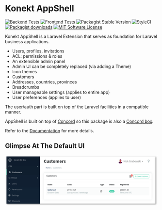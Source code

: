# Konekt AppShell

[![Backend Tests](https://img.shields.io/github/actions/workflow/status/artkonekt/appshell/tests.yml?branch=3.x&label=backend&style=flat-square)](https://github.com/artkonekt/appshell/actions?query=workflow%3Atests)
[![Frontend Tests](https://img.shields.io/github/actions/workflow/status/artkonekt/appshell/frontend.yml?branch=3.x&label=frontend&style=flat-square)](https://github.com/artkonekt/appshell/actions?query=workflow%3AFrontend)
[![Packagist Stable Version](https://img.shields.io/packagist/v/konekt/appshell.svg?style=flat-square&label=stable)](https://packagist.org/packages/konekt/appshell)
[![StyleCI](https://styleci.io/repos/74504388/shield?branch=master)](https://styleci.io/repos/74504388)
[![Packagist downloads](https://img.shields.io/packagist/dt/konekt/appshell.svg?style=flat-square)](https://packagist.org/packages/konekt/appshell)
[![MIT Software License](https://img.shields.io/badge/license-MIT-blue.svg?style=flat-square)](LICENSE)

Konekt AppShell is a Laravel Extension that serves as foundation for Laravel business applications.

- Users, profiles, invitations
- ACL: permissions & roles
- An extensible admin panel
- Admin UI can be completely replaced (via adding a Theme)
- Icon themes
- Customers
- Addresses, countries, provinces
- Breadcrumbs
- User manageable settings (applies to entire app)
- User preferences (applies to user)

The user/auth part is built on top of the Laravel facilities in a compatible manner.

AppShell is built on top of [Concord](https://konekt.dev/concord/1.x/overview)
so this package is also a [Concord box](https://konekt.dev/concord/1.x/boxes).

Refer to the [Documentation](https://konekt.dev/appshell/docs) for more details.

## Glimpse At The Default UI

![AppShell Glimpse](docs/glimpse3.png)
